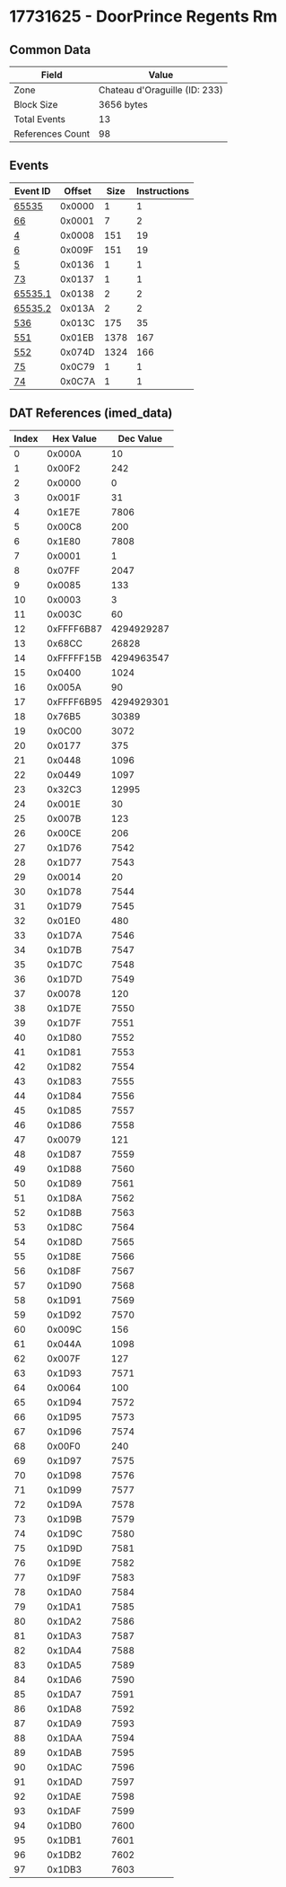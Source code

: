 # 17731625 - DoorPrince Regents Rm

## Common Data

| Field            | Value                         |
|------------------|-------------------------------|
| Zone             | Chateau d'Oraguille (ID: 233) |
| Block Size       | 3656 bytes                    |
| Total Events     | 13                            |
| References Count | 98                            |

## Events

| Event ID                | Offset   |   Size |   Instructions |
|-------------------------|----------|--------|----------------|
| [65535](./65535.md)     | 0x0000   |      1 |              1 |
| [66](./66.md)           | 0x0001   |      7 |              2 |
| [4](./4.md)             | 0x0008   |    151 |             19 |
| [6](./6.md)             | 0x009F   |    151 |             19 |
| [5](./5.md)             | 0x0136   |      1 |              1 |
| [73](./73.md)           | 0x0137   |      1 |              1 |
| [65535.1](./65535.1.md) | 0x0138   |      2 |              2 |
| [65535.2](./65535.2.md) | 0x013A   |      2 |              2 |
| [536](./536.md)         | 0x013C   |    175 |             35 |
| [551](./551.md)         | 0x01EB   |   1378 |            167 |
| [552](./552.md)         | 0x074D   |   1324 |            166 |
| [75](./75.md)           | 0x0C79   |      1 |              1 |
| [74](./74.md)           | 0x0C7A   |      1 |              1 |

## DAT References (imed_data)

|   Index | Hex Value   |   Dec Value |
|---------|-------------|-------------|
|       0 | 0x000A      |          10 |
|       1 | 0x00F2      |         242 |
|       2 | 0x0000      |           0 |
|       3 | 0x001F      |          31 |
|       4 | 0x1E7E      |        7806 |
|       5 | 0x00C8      |         200 |
|       6 | 0x1E80      |        7808 |
|       7 | 0x0001      |           1 |
|       8 | 0x07FF      |        2047 |
|       9 | 0x0085      |         133 |
|      10 | 0x0003      |           3 |
|      11 | 0x003C      |          60 |
|      12 | 0xFFFF6B87  |  4294929287 |
|      13 | 0x68CC      |       26828 |
|      14 | 0xFFFFF15B  |  4294963547 |
|      15 | 0x0400      |        1024 |
|      16 | 0x005A      |          90 |
|      17 | 0xFFFF6B95  |  4294929301 |
|      18 | 0x76B5      |       30389 |
|      19 | 0x0C00      |        3072 |
|      20 | 0x0177      |         375 |
|      21 | 0x0448      |        1096 |
|      22 | 0x0449      |        1097 |
|      23 | 0x32C3      |       12995 |
|      24 | 0x001E      |          30 |
|      25 | 0x007B      |         123 |
|      26 | 0x00CE      |         206 |
|      27 | 0x1D76      |        7542 |
|      28 | 0x1D77      |        7543 |
|      29 | 0x0014      |          20 |
|      30 | 0x1D78      |        7544 |
|      31 | 0x1D79      |        7545 |
|      32 | 0x01E0      |         480 |
|      33 | 0x1D7A      |        7546 |
|      34 | 0x1D7B      |        7547 |
|      35 | 0x1D7C      |        7548 |
|      36 | 0x1D7D      |        7549 |
|      37 | 0x0078      |         120 |
|      38 | 0x1D7E      |        7550 |
|      39 | 0x1D7F      |        7551 |
|      40 | 0x1D80      |        7552 |
|      41 | 0x1D81      |        7553 |
|      42 | 0x1D82      |        7554 |
|      43 | 0x1D83      |        7555 |
|      44 | 0x1D84      |        7556 |
|      45 | 0x1D85      |        7557 |
|      46 | 0x1D86      |        7558 |
|      47 | 0x0079      |         121 |
|      48 | 0x1D87      |        7559 |
|      49 | 0x1D88      |        7560 |
|      50 | 0x1D89      |        7561 |
|      51 | 0x1D8A      |        7562 |
|      52 | 0x1D8B      |        7563 |
|      53 | 0x1D8C      |        7564 |
|      54 | 0x1D8D      |        7565 |
|      55 | 0x1D8E      |        7566 |
|      56 | 0x1D8F      |        7567 |
|      57 | 0x1D90      |        7568 |
|      58 | 0x1D91      |        7569 |
|      59 | 0x1D92      |        7570 |
|      60 | 0x009C      |         156 |
|      61 | 0x044A      |        1098 |
|      62 | 0x007F      |         127 |
|      63 | 0x1D93      |        7571 |
|      64 | 0x0064      |         100 |
|      65 | 0x1D94      |        7572 |
|      66 | 0x1D95      |        7573 |
|      67 | 0x1D96      |        7574 |
|      68 | 0x00F0      |         240 |
|      69 | 0x1D97      |        7575 |
|      70 | 0x1D98      |        7576 |
|      71 | 0x1D99      |        7577 |
|      72 | 0x1D9A      |        7578 |
|      73 | 0x1D9B      |        7579 |
|      74 | 0x1D9C      |        7580 |
|      75 | 0x1D9D      |        7581 |
|      76 | 0x1D9E      |        7582 |
|      77 | 0x1D9F      |        7583 |
|      78 | 0x1DA0      |        7584 |
|      79 | 0x1DA1      |        7585 |
|      80 | 0x1DA2      |        7586 |
|      81 | 0x1DA3      |        7587 |
|      82 | 0x1DA4      |        7588 |
|      83 | 0x1DA5      |        7589 |
|      84 | 0x1DA6      |        7590 |
|      85 | 0x1DA7      |        7591 |
|      86 | 0x1DA8      |        7592 |
|      87 | 0x1DA9      |        7593 |
|      88 | 0x1DAA      |        7594 |
|      89 | 0x1DAB      |        7595 |
|      90 | 0x1DAC      |        7596 |
|      91 | 0x1DAD      |        7597 |
|      92 | 0x1DAE      |        7598 |
|      93 | 0x1DAF      |        7599 |
|      94 | 0x1DB0      |        7600 |
|      95 | 0x1DB1      |        7601 |
|      96 | 0x1DB2      |        7602 |
|      97 | 0x1DB3      |        7603 |
